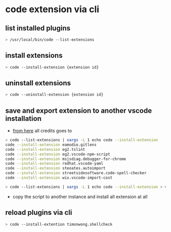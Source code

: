 # code extension via cli


## list installed plugins

```bash
> /usr/local/bin/code --list-extensions
```

## install extensions

```bash
> code --install-extension {extension id}
```

## uninstall extensions

```bash
> code --uninstall-extension {extension id}
```

## save and export extension to another vscode installation

- [from here]() all credits goes to []()

```bash
> code --list-extensions | xargs -L 1 echo code --install-extension
code --install-extension eamodio.gitlens
code --install-extension eg2.tslint
code --install-extension eg2.vscode-npm-script
code --install-extension msjsdiag.debugger-for-chrome
code --install-extension redhat.vscode-yaml
code --install-extension steoates.autoimport
code --install-extension streetsidesoftware.code-spell-checker
code --install-extension wix.vscode-import-cost

> code --list-extensions | xargs -L 1 echo code --install-extension > vscode-extension-install.sh
```

- copy the script to another instance and install all extension at all

## reload plugins via cli

```bash
> code --install-extention timonwong.shellcheck
```
